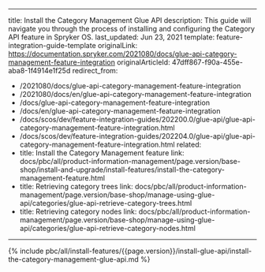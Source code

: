   
---
title: Install the Category Management Glue API
description: This guide will navigate you through the process of installing and configuring the Category API feature in Spryker OS.
last_updated: Jun 23, 2021
template: feature-integration-guide-template
originalLink: https://documentation.spryker.com/2021080/docs/glue-api-category-management-feature-integration
originalArticleId: 47dff867-f90a-455e-aba8-1f4914e1f25d
redirect_from:
  - /2021080/docs/glue-api-category-management-feature-integration
  - /2021080/docs/en/glue-api-category-management-feature-integration
  - /docs/glue-api-category-management-feature-integration
  - /docs/en/glue-api-category-management-feature-integration
  - /docs/scos/dev/feature-integration-guides/202200.0/glue-api/glue-api-category-management-feature-integration.html
  - /docs/scos/dev/feature-integration-guides/202204.0/glue-api/glue-api-category-management-feature-integration.html
related:
  - title: Install the Category Management feature
    link: docs/pbc/all/product-information-management/page.version/base-shop/install-and-upgrade/install-features/install-the-category-management-feature.html
  - title: Retrieving category trees
    link: docs/pbc/all/product-information-management/page.version/base-shop/manage-using-glue-api/categories/glue-api-retrieve-category-trees.html
  - title: Retrieving category nodes
    link: docs/pbc/all/product-information-management/page.version/base-shop/manage-using-glue-api/categories/glue-api-retrieve-category-nodes.html
---
{% include pbc/all/install-features/{{page.version}}/install-glue-api/install-the-category-management-glue-api.md %} <!-- To edit, see /_includes/pbc/all/install-features/202204.0/install-glue-api/install-the-category-management-glue-api.md -->
